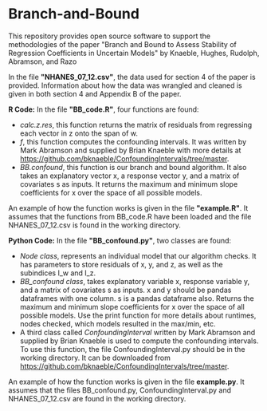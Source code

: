 # Branch-and-Bound
This repository provides open source software to support the methodologies of the paper "Branch and Bound to Assess Stability of Regression Coefficients in Uncertain Models" by Knaeble, Hughes, Rudolph, Abramson, and Razo

In the file **"NHANES_07_12.csv"**, the data used for section 4 of the paper is provided. Information about how the data was wrangled and cleaned is given in both section 4 and Appendix B of the paper.

**R Code:**
In the file **"BB_code.R"**, four functions are found:
- _calc.z.res_, this function returns the matrix of residuals from regressing each vector in z onto the span of w.
- _f_, this function computes the confounding intervals. It was written by Mark Abramson and supplied by Brian Knaeble with more details at https://github.com/bknaeble/ConfoundingIntervals/tree/master.
- _BB.confound_, this function is our branch and bound algorithm. It also takes an explanatory vector x, a response vector y, and a matrix of covariates s as inputs. It returns the maximum and minimum slope coefficients for x over the space of all possible models.

An example of how the function works is given in the file **"example.R"**. It assumes that the functions from BB_code.R have been loaded and the file NHANES_07_12.csv is found in the working directory.

**Python Code:**
In the file **"BB_confound.py"**, two classes are found:
- _Node class_, represents an individual model that our algorithm checks. It has parameters to store residuals of x, y, and z, as well as the subindices I_w and I_z.
- _BB_confound class_, takes explanatory variable x, response variable y, and a matrix of covariates s as inputs. x and y should be pandas dataframes with one column. s is a pandas dataframe also. Returns the maximum and minimum slope coefficients for x over the space of all possible models. Use the print function for more details about runtimes, nodes checked, which models resulted in the max/min, etc.
- A third class called _ConfoundingInterval_ written by Mark Abramson and supplied by Brian Knaeble is used to compute the confounding intervals. To use this function, the file ConfoundingInterval.py should be in the working directory. It can be downloaded from https://github.com/bknaeble/ConfoundingIntervals/tree/master.

An example of how the function works is given in the file **example.py**. It assumes that the files BB_confound.py, ConfoundingInterval.py and NHANES_07_12.csv are found in the working directory.
